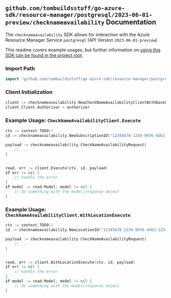 
## `github.com/tombuildsstuff/go-azure-sdk/resource-manager/postgresql/2023-06-01-preview/checknameavailability` Documentation

The `checknameavailability` SDK allows for interaction with the Azure Resource Manager Service `postgresql` (API Version `2023-06-01-preview`).

This readme covers example usages, but further information on [using this SDK can be found in the project root](https://github.com/tombuildsstuff/go-azure-sdk/tree/main/docs).

### Import Path

```go
import "github.com/tombuildsstuff/go-azure-sdk/resource-manager/postgresql/2023-06-01-preview/checknameavailability"
```


### Client Initialization

```go
client := checknameavailability.NewCheckNameAvailabilityClientWithBaseURI("https://management.azure.com")
client.Client.Authorizer = authorizer
```


### Example Usage: `CheckNameAvailabilityClient.Execute`

```go
ctx := context.TODO()
id := checknameavailability.NewSubscriptionID("12345678-1234-9876-4563-123456789012")

payload := checknameavailability.CheckNameAvailabilityRequest{
	// ...
}


read, err := client.Execute(ctx, id, payload)
if err != nil {
	// handle the error
}
if model := read.Model; model != nil {
	// do something with the model/response object
}
```


### Example Usage: `CheckNameAvailabilityClient.WithLocationExecute`

```go
ctx := context.TODO()
id := checknameavailability.NewLocationID("12345678-1234-9876-4563-123456789012", "locationValue")

payload := checknameavailability.CheckNameAvailabilityRequest{
	// ...
}


read, err := client.WithLocationExecute(ctx, id, payload)
if err != nil {
	// handle the error
}
if model := read.Model; model != nil {
	// do something with the model/response object
}
```
